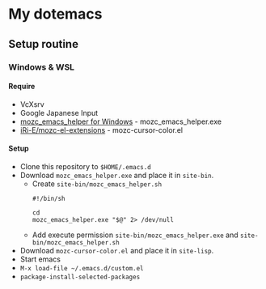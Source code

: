 My dotemacs
===========

Setup routine
-------------

### Windows & WSL

#### Require

* VcXsrv
* Google Japanese Input
* [mozc_emacs_helper for Windows](https://github.com/smzht/mozc_emacs_helper) - mozc_emacs_helper.exe
* [iRi-E/mozc-el-extensions](https://github.com/iRi-E/mozc-el-extensions/) - mozc-cursor-color.el

#### Setup

* Clone this repository to `$HOME/.emacs.d`
* Download `mozc_emacs_helper.exe` and place it in `site-bin`.
  * Create `site-bin/mozc_emacs_helper.sh`
    ```
    #!/bin/sh

    cd
    mozc_emacs_helper.exe "$@" 2> /dev/null
    ```
  * Add execute permission `site-bin/mozc_emacs_helper.exe` and `site-bin/mozc_emacs_helper.sh`
* Download `mozc-cursor-color.el` and place it in `site-lisp`.
* Start emacs
* `M-x load-file ~/.emacs.d/custom.el`
* `package-install-selected-packages`
